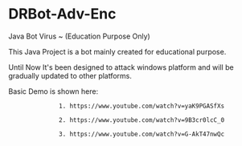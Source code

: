 # DRBot-Adv-Enc
Java Bot Virus ~ (Education Purpose Only)


This Java Project is a bot mainly created for educational purpose.

Until Now It's been designed to attack windows platform and will be gradually updated to other platforms.


Basic Demo is shown here: 

                  1. https://www.youtube.com/watch?v=yaK9PGASfXs
                  
                  2. https://www.youtube.com/watch?v=9B3cr0lcC_0
                  
                  3. https://www.youtube.com/watch?v=G-AkT47nwQc
